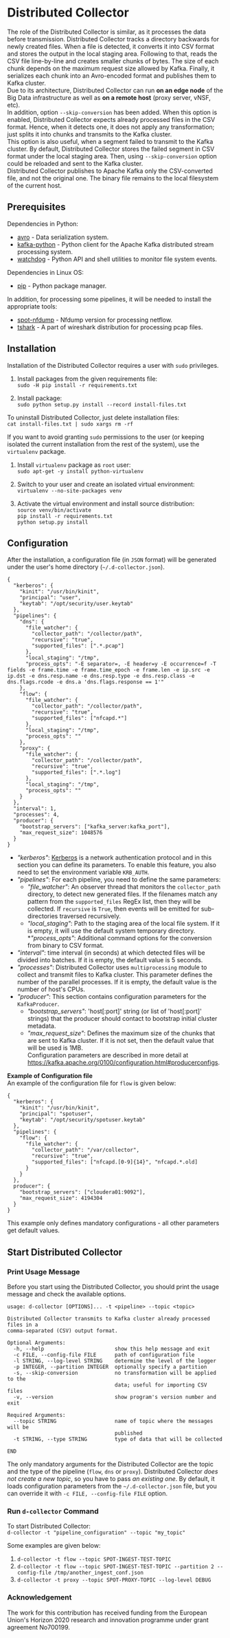 Distributed Collector
========================================================================================================================================
The role of the Distributed Collector is similar, as it processes the data before transmission. Distributed Collector tracks a directory backwards for newly created files. When a file is detected, it converts it into CSV format and stores the output in the local staging area. Following to that, reads the CSV file line-by-line and creates smaller chunks of bytes. The size of each chunk depends on the maximum request size allowed by Kafka. Finally, it serializes each chunk into an Avro-encoded format and publishes them to Kafka cluster.<br />
Due to its architecture, Distributed Collector can run **on an edge node** of the Big Data infrastructure as well as **on a remote host** (proxy server, vNSF, etc).<br />
In addition, option `--skip-conversion` has been added. When this option is enabled, Distributed Collector expects already processed files in the CSV format. Hence, when it detects one, it does not apply any transformation; just splits it into chunks and transmits to the Kafka cluster.<br />
This option is also useful, when a segment failed to transmit to the Kafka cluster. By default, Distributed Collector stores the failed segment in CSV format under the local staging area. Then, using `--skip-conversion` option could be reloaded and sent to the Kafka cluster.<br />
Distributed Collector publishes to Apache Kafka only the CSV-converted file, and not the original one. The binary file remains to the local filesystem of the current host.

## Prerequisites
Dependencies in Python:
* [avro](https://avro.apache.org/) - Data serialization system.
* [kafka-python](https://github.com/dpkp/kafka-python) - Python client for the Apache Kafka distributed stream processing system.
* [watchdog](https://pypi.python.org/pypi/watchdog) - Python API and shell utilities to monitor file system events.

Dependencies in Linux OS:
* [pip](https://pypi.org/project/pip/) - Python package manager.

In addition, for processing some pipelines, it will be needed to install the appropriate tools:
* [spot-nfdump](https://github.com/Open-Network-Insight/spot-nfdump) - Nfdump version for processing netflow.
* [tshark](https://www.wireshark.org/download.html) - A part of wireshark distribution for processing pcap files.

## Installation
Installation of the Distributed Collector requires a user with `sudo` privileges.
1. Install packages from the given requirements file:<br />
  `sudo -H pip install -r requirements.txt`

2. Install package:<br />
  `sudo python setup.py install --record install-files.txt`

To uninstall Distributed Collector, just delete installation files:<br />
  `cat install-files.txt | sudo xargs rm -rf`

If you want to avoid granting `sudo` permissions to the user (or keeping isolated the current installation from the rest of the system), use the `virtualenv` package.
1. Install `virtualenv` package as `root` user:<br />
  `sudo apt-get -y install python-virtualenv`

2. Switch to your user and create an isolated virtual environment:<br />
  `virtualenv --no-site-packages venv`

3. Activate the virtual environment and install source distribution:<br />
  `source venv/bin/activate`<br />
  `pip install -r requirements.txt`<br />
  `python setup.py install`

## Configuration
After the installation, a configuration file (in `JSON` format) will be generated under the user's home directory (`~/.d-collector.json`).
    
    {
      "kerberos": {
        "kinit": "/usr/bin/kinit",
        "principal": "user",
        "keytab": "/opt/security/user.keytab"
      },
      "pipelines": {
        "dns": {
          "file_watcher": {
            "collector_path": "/collector/path",
            "recursive": "true",
            "supported_files": [".*.pcap"]
          },
          "local_staging": "/tmp",
          "process_opts": "-E separator=, -E header=y -E occurrence=f -T fields -e frame.time -e frame.time_epoch -e frame.len -e ip.src -e ip.dst -e dns.resp.name -e dns.resp.type -e dns.resp.class -e dns.flags.rcode -e dns.a 'dns.flags.response == 1'"
        },
        "flow": {
          "file_watcher": {
            "collector_path": "/collector/path",
            "recursive": "true",
            "supported_files": ["nfcapd.*"]
          },
          "local_staging": "/tmp",
          "process_opts": ""
        },
        "proxy": {
          "file_watcher": {
            "collector_path": "/collector/path",
            "recursive": "true",
            "supported_files": [".*.log"]
          },
          "local_staging": "/tmp",
          "process_opts": ""
        }
      },
      "interval": 1,
      "processes": 4,
      "producer": {
        "bootstrap_servers": ["kafka_server:kafka_port"],
        "max_request_size": 1048576
      }
    }

* _"kerberos"_: [Kerberos](https://web.mit.edu/kerberos/) is a network authentication protocol and in this section you can define its parameters. To enable this feature, you also need to set the environment variable `KRB_AUTH`.
* _"pipelines"_: For each pipeline, you need to define the same parameters:
  * _"file_watcher"_: An observer thread that monitors the `collector_path` directory, to detect new generated files. If the filenames match any pattern from the `supported_files` RegEx list, then they will be collected. If `recursive` is ``True``, then events will be emitted for sub-directories traversed recursively.
  * _"local_staging"_: Path to the staging area of the local file system. If it is empty, it will use the default system temporary directory.
  *_"process_opts"_: Additional command options for the conversion from binary to CSV format.
* _"interval"_: time interval (in seconds) at which detected files will be divided into batches. If it is empty, the default value is 5 seconds.
* _"processes"_: Distributed Collector uses `multiprocessing` module to collect and transmit files to Kafka cluster. This parameter defines the number of the parallel processes. If it is empty, the default value is the number of host's CPUs.
* _"producer"_: This section contains configuration parameters for the `KafkaProducer`.
  * _"bootstrap_servers"_: 'host[:port]' string (or list of 'host[:port]' strings) that the producer should contact to bootstrap initial cluster metadata.
  * _"max_request_size"_: Defines the maximum size of the chunks that are sent to Kafka cluster. If it is not set, then the default value that will be used is 1MB.<br />
Configuration parameters are described in more detail at https://kafka.apache.org/0100/configuration.html#producerconfigs.

**Example of Configuration file**<br />
An example of the configuration file for `flow` is given below:

    {
      "kerberos": {
        "kinit": "/usr/bin/kinit",
        "principal": "spotuser",
        "keytab": "/opt/security/spotuser.keytab"
      },
      "pipelines": {
        "flow": {
          "file_watcher": {
            "collector_path": "/var/collector",
            "recursive": "true",
            "supported_files": ["nfcapd.[0-9]{14}", "nfcapd.*.old]
          }
        }
      },
      producer": {
        "bootstrap_servers": ["cloudera01:9092"],
        "max_request_size": 4194304
      }
    }

This example only defines mandatory configurations - all other parameters get default values.

## Start Distributed Collector

### Print Usage Message
Before you start using the Distributed Collector, you should print the usage message and check the available options.

    usage: d-collector [OPTIONS]... -t <pipeline> --topic <topic>
    
    Distributed Collector transmits to Kafka cluster already processed files in a
    comma-separated (CSV) output format.
    
    Optional Arguments:
      -h, --help                       show this help message and exit
      -c FILE, --config-file FILE      path of configuration file
      -l STRING, --log-level STRING    determine the level of the logger
      -p INTEGER, --partition INTEGER  optionally specify a partition
      -s, --skip-conversion            no transformation will be applied to the
                                       data; useful for importing CSV files
      -v, --version                    show program's version number and exit
      
    Required Arguments:
      --topic STRING                   name of topic where the messages will be
                                       published
      -t STRING, --type STRING         type of data that will be collected
      
    END

The only mandatory arguments for the Distributed Collector are the topic and the type of the pipeline (`flow`, `dns` or `proxy`). Distributed Collector _does not create a new topic_, so you have to pass _an existing one_. By default, it loads configuration parameters from the `~/.d-collector.json` file, but you can override it with `-c FILE, --config-file FILE` option.

### Run `d-collector` Command
To start Distributed Collector:<br />
  `d-collector -t "pipeline_configuration" --topic "my_topic"`

Some examples are given below:<br />
1. `d-collector -t flow --topic SPOT-INGEST-TEST-TOPIC`<br />
2. `d-collector -t flow --topic SPOT-INGEST-TEST-TOPIC --partition 2 --config-file /tmp/another_ingest_conf.json`<br />
3. `d-collector -t proxy --topic SPOT-PROXY-TOPIC --log-level DEBUG`

### Acknowledgement
The work for this contribution has received funding from the European Union's Horizon 2020 research and innovation programme under grant agreement No700199.
